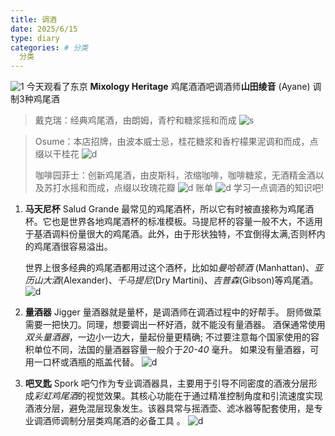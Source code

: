 ```yaml
---
title: 调酒
date: 2025/6/15
type: diary
categories: # 分类
  分类
---
```

![1](/img/1.png)
今天观看了东京 **Mixology Heritage** 鸡尾酒酒吧调酒师**山田绫音** (Ayane) 调制3种鸡尾酒

>戴克瑞：经典鸡尾酒，由朗姆，青柠和糖浆摇和而成
>![s](/img/Pastedimage20250615133653.png)


>Osume：本店招牌，由波本威士忌，桂花糖浆和香柠檬果泥调和而成，点缀以干桂花 
>![d](/img/Pastedimage20250615133757.png)
>
>咖啡园菲士：创新鸡尾酒，由皮斯科，浓缩咖啡，咖啡糖浆，无酒精金酒以及苏打水摇和而成，点缀以玫瑰花瓣
>![d](/img/Pastedimage20250615133917.png)
账单
![d](/img/Pastedimage20250615133936.png)
学习一点调酒的知识吧!
1. **马天尼杯** Salud Grande
	最常见的鸡尾酒杯，所以它有时被直接称为鸡尾酒杯。它也是世界各地鸡尾酒杯的标准模板。马提尼杯的容量一般不大，不适用于基酒调料份量很大的鸡尾酒。此外，由于形状独特，不宜倒得太满,否则杯内的鸡尾酒很容易溢出。
	
	世界上很多经典的鸡尾酒都用过这个酒杯，比如如*曼哈顿酒* (Manhattan)、*亚历山大酒*(Alexander)、*千马提尼*(Dry Martini)、*吉普森*(Gibson)等鸡尾酒。
![d](/img/195825530.jpeg)
2. **量酒器**  Jigger
	   量酒器就是量杯，是调酒师在调酒过程中的好帮手。 厨师做菜需要一把快刀。同理，想要调出一杯好酒，就不能没有量酒器。 酒保通常使用*双头量酒器*，一边小一边大，量起份量更精确; 不过要注意每个国家使用的容积单位不同，法国的量酒器容量一般介于*20-40* 毫升。 如果没有量酒器，可用一口杯或酒瓶的瓶盖代替。
   ![d](/img/Pastedimage20250615135141.png)
3. **吧叉匙**  Spork
	   吧勺作为专业调酒器具，主要用于引导不同密度的酒液分层形成*彩虹鸡尾酒*的视觉效果。其核心功能在于通过精准控制角度和引流速度实现酒液分层，避免混层现象发生。该器具常与摇酒壶、滤冰器等配套使用，是专业调酒师调制分层类鸡尾酒的必备工具 。
   ![d](/img/Pastedimage20250615135432.png)
   